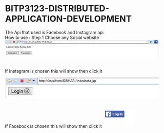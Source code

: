 # BITP3123-DISTRIBUTED-APPLICATION-DEVELOPMENT


The Api that used is Facebook and Instagram api<br>
How to use :
Step 1 Choose any Sosial website 
![alt text](https://github.com/Raymond106/BITP3123-DISTRIBUTED-APPLICATION-DEVELOPMENT/blob/master/1.PNG)<br><br>

If Instagram is chosen this will show then click it

![alt text](https://github.com/Raymond106/BITP3123-DISTRIBUTED-APPLICATION-DEVELOPMENT/blob/master/2.PNG)<br><br>

If Facebook is chosen this will show then click it 
![alt text](https://github.com/Raymond106/BITP3123-DISTRIBUTED-APPLICATION-DEVELOPMENT/blob/master/4.PNG)<br><br>


